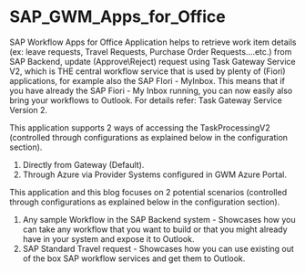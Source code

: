 ﻿# SAP_GWM_Apps_for_Office
SAP Workflow Apps for Office Application helps to retrieve work item details (ex: leave requests, Travel Requests, Purchase Order Requests….etc.) from SAP Backend, update (Approve\Reject) request using Task Gateway Service V2, which is THE central workflow service that is used by plenty of (Fiori) applications, for example also the SAP FIori - MyInbox.
This means that if you have already the SAP Fiori - My Inbox running, you can now easily also bring your workflows to Outlook. For details refer: Task Gateway Service Version 2.

This application supports 2 ways of accessing the TaskProcessingV2 (controlled through configurations as explained below in the configuration section).
1. Directly from Gateway (Default).
2. Through Azure via Provider Systems configured in GWM Azure Portal.

This application and this blog focuses on 2 potential scenarios (controlled through configurations as explained below in the configuration section).
1. Any sample Workflow in the SAP Backend system - Showcases how you can take any workflow that you want to build or that you might already have in your system and expose it to Outlook.
2. SAP Standard Travel request - Showcases how you can use existing out of the box SAP workflow services and get them to Outlook.

